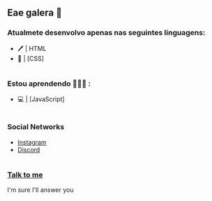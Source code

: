 ## Eae galera :wave:

### Atualmete desenvolvo apenas nas seguintes linguagens:
* 🖊️  | HTML
* :art: | [CSS]
#

### Estou aprendendo  👨🏽‍💻 :
* 💻 | [JavaScript]

#

### Social Networks

* [Instagram](https://www.instagram.com/joaoshie/)
* [Discord](https://discord.com/users/274373296131407883)
#

### [Talk to me](https://wa.me/555180593271)

I'm sure I'll answer you
#
